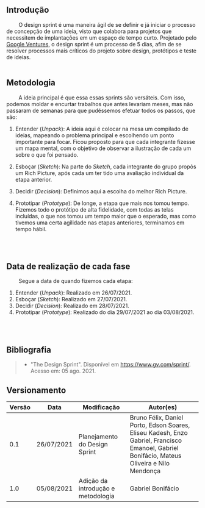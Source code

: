 ## Introdução

&emsp;&emsp;
O design sprint é uma maneira ágil de se definir e já iniciar o processo de concepção de uma ideia, visto que colabora para projetos que necessitem de implantações em um espaço de tempo curto. Projetado pelo [Google Ventures](https://www.gv.com/sprint/), o design sprint é um processo de 5 dias, afim de se resolver processos mais críticos do projeto sobre design, protótipos e teste de ideias. 
<br>
&emsp;&emsp;

## Metodologia
&emsp;&emsp;
A ideia principal é que essa essas sprints são versáteis. Com isso, podemos moldar e encurtar trabalhos que antes levariam meses, mas não passaram de semanas para que pudéssemos efetuar todos os passos, que são:

1. Entender (_Unpack_): A ideia aqui é colocar na mesa um compilado de ideias, mapeando o problema principal e escolhendo um ponto importante para focar. Ficou proposto para que cada integrante fizesse um mapa mental, com o objetivo de observar a ilustração de cada um sobre o que foi pensado.

2. Esboçar (_Sketch_): Na parte do _Sketch_, cada integrante do grupo propôs um Rich Picture, após cada um ter tido uma avaliação individual da etapa anterior.

3. Decidir (_Decision_): Definimos aqui a escolha do melhor Rich Picture.

4. Prototipar (_Prototype_): De longe, a etapa que mais nos tomou tempo. Fizemos todo o protótipo de alta fidelidade, com todas as telas incluídas, o que nos tomou um tempo maior que o esperado, mas como tivemos uma certa agilidade nas etapas anteriores, terminamos em tempo hábil.
<br>
&emsp;&emsp;

## Data de realização de cada fase
&emsp;&emsp;
Segue a data de quando fizemos cada etapa:
1. Entender (_Unpack_): Realizado em 26/07/2021. 
2. Esboçar (_Sketch_): Realizado em 27/07/2021.
3. Decidir (_Decision_): Realizado em 28/07/2021.
4. Prototipar (_Prototype_): Realizado do dia 29/07/2021 ao dia 03/08/2021.
<br>
&emsp;&emsp;

## Bibliografia
> - "The Design Sprint". Disponível em <https://www.gv.com/sprint/>. Acesso em: 05 ago. 2021.

## Versionamento
| Versão | Data | Modificação | Autor(es) |
|--|--|--|--|
|0.1|26/07/2021| Planejamento do Design Sprint | Bruno Félix, Daniel Porto, Edson Soares, Eliseu Kadesh, Enzo Gabriel, Francisco Emanoel, Gabriel Bonifácio, Mateus Oliveira e Nilo Mendonça|
|1.0|05/08/2021| Adição da introdução e metodologia | Gabriel Bonifácio |